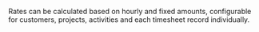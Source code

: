 Rates can be calculated based on hourly and fixed amounts, configurable for customers, projects, activities and each timesheet record individually.